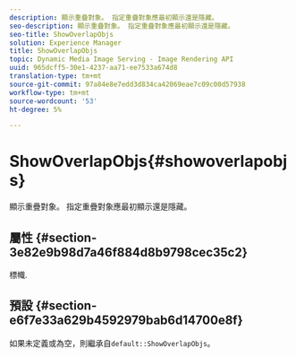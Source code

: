 ```yaml
---
description: 顯示重疊對象。 指定重疊對象應最初顯示還是隱藏。
seo-description: 顯示重疊對象。 指定重疊對象應最初顯示還是隱藏。
seo-title: ShowOverlapObjs
solution: Experience Manager
title: ShowOverlapObjs
topic: Dynamic Media Image Serving - Image Rendering API
uuid: 965dcff5-30e1-4237-aa71-ee7533a674d8
translation-type: tm+mt
source-git-commit: 97a84e8e7edd3d834ca42069eae7c09c00d57938
workflow-type: tm+mt
source-wordcount: '53'
ht-degree: 5%

---
```



# ShowOverlapObjs{#showoverlapobjs}

顯示重疊對象。 指定重疊對象應最初顯示還是隱藏。

## 屬性 {#section-3e82e9b98d7a46f884d8b9798cec35c2}

標幟.

## 預設 {#section-e6f7e33a629b4592979bab6d14700e8f}

如果未定義或為空，則繼承自`default::ShowOverlapObjs`。
